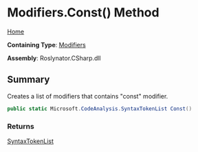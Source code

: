 # Modifiers\.Const\(\) Method

[Home](../../../../README.md)

**Containing Type**: [Modifiers](../README.md)

**Assembly**: Roslynator\.CSharp\.dll

## Summary

Creates a list of modifiers that contains "const" modifier\.

```csharp
public static Microsoft.CodeAnalysis.SyntaxTokenList Const()
```

### Returns

[SyntaxTokenList](https://docs.microsoft.com/en-us/dotnet/api/microsoft.codeanalysis.syntaxtokenlist)

